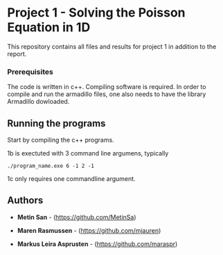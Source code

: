 # Project 1 - Solving the Poisson Equation in 1D

This repository contains all files and results for project 1 in addition to the report.

### Prerequisites

The code is written in c++. Compiling software is required. In order to compile and run the armadillo files, one also needs to have the library Armadillo dowloaded.

## Running the programs

Start by compiling the c++ programs. 

1b is exectuted with 3 command line argumens, typically 

```
./program_name.exe 6 -1 2 -1
```
1c only requires one commandline argument.

## Authors

* **Metin San** - (https://github.com/MetinSa)

* **Maren Rasmussen** - (https://github.com/mjauren)

* **Markus Leira Asprusten** - (https://github.com/maraspr)
